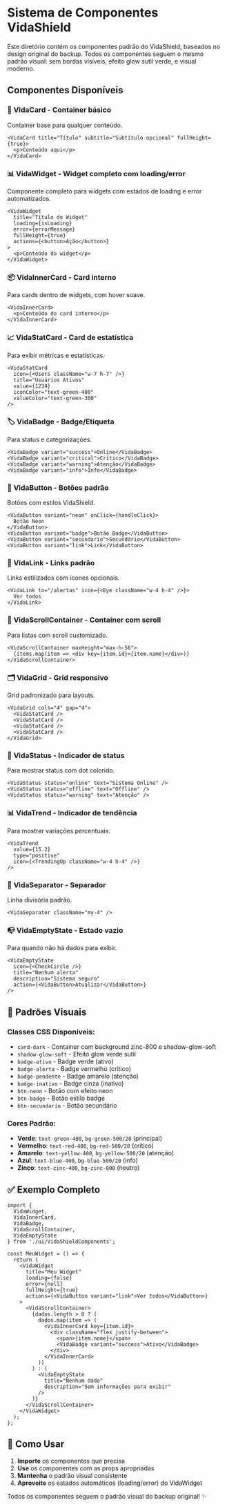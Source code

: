 # Sistema de Componentes VidaShield

Este diretório contém os componentes padrão do VidaShield, baseados no design original do backup. Todos os componentes seguem o mesmo padrão visual: sem bordas visíveis, efeito glow sutil verde, e visual moderno.

## Componentes Disponíveis

### 🎯 **VidaCard** - Container básico
Container base para qualquer conteúdo.

```tsx
<VidaCard title="Título" subtitle="Subtítulo opcional" fullHeight={true}>
  <p>Conteúdo aqui</p>
</VidaCard>
```

### 📊 **VidaWidget** - Widget completo com loading/error
Componente completo para widgets com estados de loading e error automatizados.

```tsx
<VidaWidget
  title="Título do Widget"
  loading={isLoading}
  error={errorMessage}
  fullHeight={true}
  actions={<button>Ação</button>}
>
  <p>Conteúdo do widget</p>
</VidaWidget>
```

### 📦 **VidaInnerCard** - Card interno
Para cards dentro de widgets, com hover suave.

```tsx
<VidaInnerCard>
  <p>Conteúdo do card interno</p>
</VidaInnerCard>
```

### 📈 **VidaStatCard** - Card de estatística
Para exibir métricas e estatísticas.

```tsx
<VidaStatCard
  icon={<Users className="w-7 h-7" />}
  title="Usuários Ativos"
  value={1234}
  iconColor="text-green-400"
  valueColor="text-green-300"
/>
```

### 🏷️ **VidaBadge** - Badge/Etiqueta
Para status e categorizações.

```tsx
<VidaBadge variant="success">Online</VidaBadge>
<VidaBadge variant="critical">Crítico</VidaBadge>
<VidaBadge variant="warning">Atenção</VidaBadge>
<VidaBadge variant="info">Info</VidaBadge>
```

### 🔘 **VidaButton** - Botões padrão
Botões com estilos VidaShield.

```tsx
<VidaButton variant="neon" onClick={handleClick}>
  Botão Neon
</VidaButton>
<VidaButton variant="badge">Botão Badge</VidaButton>
<VidaButton variant="secundario">Secundário</VidaButton>
<VidaButton variant="link">Link</VidaButton>
```

### 🔗 **VidaLink** - Links padrão
Links estilizados com ícones opcionais.

```tsx
<VidaLink to="/alertas" icon={<Eye className="w-4 h-4" />}>
  Ver todos
</VidaLink>
```

### 📜 **VidaScrollContainer** - Container com scroll
Para listas com scroll customizado.

```tsx
<VidaScrollContainer maxHeight="max-h-56">
  {items.map(item => <div key={item.id}>{item.name}</div>)}
</VidaScrollContainer>
```

### 🗂️ **VidaGrid** - Grid responsivo
Grid padronizado para layouts.

```tsx
<VidaGrid cols="4" gap="4">
  <VidaStatCard />
  <VidaStatCard />
  <VidaStatCard />
  <VidaStatCard />
</VidaGrid>
```

### 🔴 **VidaStatus** - Indicador de status
Para mostrar status com dot colorido.

```tsx
<VidaStatus status="online" text="Sistema Online" />
<VidaStatus status="offline" text="Offline" />
<VidaStatus status="warning" text="Atenção" />
```

### 📊 **VidaTrend** - Indicador de tendência
Para mostrar variações percentuais.

```tsx
<VidaTrend 
  value={15.2} 
  type="positive" 
  icon={<TrendingUp className="w-4 h-4" />}
/>
```

### 🔻 **VidaSeparator** - Separador
Linha divisória padrão.

```tsx
<VidaSeparator className="my-4" />
```

### 📭 **VidaEmptyState** - Estado vazio
Para quando não há dados para exibir.

```tsx
<VidaEmptyState
  icon={<CheckCircle />}
  title="Nenhum alerta"
  description="Sistema seguro"
  action={<VidaButton>Atualizar</VidaButton>}
/>
```

## 🎨 **Padrões Visuais**

### Classes CSS Disponíveis:
- `card-dark` - Container com background zinc-800 e shadow-glow-soft
- `shadow-glow-soft` - Efeito glow verde sutil
- `badge-ativo` - Badge verde (ativo)
- `badge-alerta` - Badge vermelho (crítico)
- `badge-pendente` - Badge amarelo (atenção)
- `badge-inativo` - Badge cinza (inativo)
- `btn-neon` - Botão com efeito neon
- `btn-badge` - Botão estilo badge
- `btn-secundario` - Botão secundário

### Cores Padrão:
- **Verde**: `text-green-400`, `bg-green-500/20` (principal)
- **Vermelho**: `text-red-400`, `bg-red-500/20` (crítico)
- **Amarelo**: `text-yellow-400`, `bg-yellow-500/20` (atenção)
- **Azul**: `text-blue-400`, `bg-blue-500/20` (info)
- **Zinco**: `text-zinc-400`, `bg-zinc-800` (neutro)

## ✅ **Exemplo Completo**

```tsx
import { 
  VidaWidget, 
  VidaInnerCard, 
  VidaBadge, 
  VidaScrollContainer,
  VidaEmptyState 
} from './ui/VidaShieldComponents';

const MeuWidget = () => {
  return (
    <VidaWidget
      title="Meu Widget"
      loading={false}
      error={null}
      fullHeight={true}
      actions={<VidaButton variant="link">Ver todos</VidaButton>}
    >
      <VidaScrollContainer>
        {dados.length > 0 ? (
          dados.map(item => (
            <VidaInnerCard key={item.id}>
              <div className="flex justify-between">
                <span>{item.nome}</span>
                <VidaBadge variant="success">Ativo</VidaBadge>
              </div>
            </VidaInnerCard>
          ))
        ) : (
          <VidaEmptyState
            title="Nenhum dado"
            description="Sem informações para exibir"
          />
        )}
      </VidaScrollContainer>
    </VidaWidget>
  );
};
```

## 🔧 **Como Usar**

1. **Importe** os componentes que precisa
2. **Use** os componentes com as props apropriadas
3. **Mantenha** o padrão visual consistente
4. **Aproveite** os estados automáticos (loading/error) do VidaWidget

Todos os componentes seguem o padrão visual do backup original! ✨ 